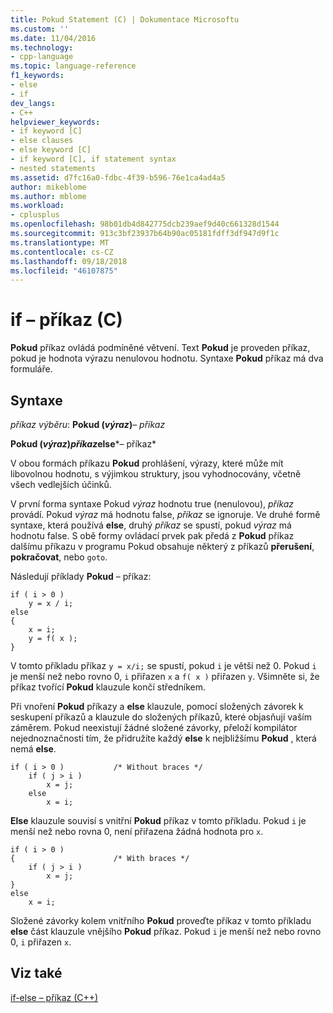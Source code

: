 ```yaml
---
title: Pokud Statement (C) | Dokumentace Microsoftu
ms.custom: ''
ms.date: 11/04/2016
ms.technology:
- cpp-language
ms.topic: language-reference
f1_keywords:
- else
- if
dev_langs:
- C++
helpviewer_keywords:
- if keyword [C]
- else clauses
- else keyword [C]
- if keyword [C], if statement syntax
- nested statements
ms.assetid: d7fc16a0-fdbc-4f39-b596-76e1ca4ad4a5
author: mikeblome
ms.author: mblome
ms.workload:
- cplusplus
ms.openlocfilehash: 98b01db4d842775dcb239aef9d40c661328d1544
ms.sourcegitcommit: 913c3bf23937b64b90ac05181fdff3df947d9f1c
ms.translationtype: MT
ms.contentlocale: cs-CZ
ms.lasthandoff: 09/18/2018
ms.locfileid: "46107875"
---
```

# <a name="if-statement-c"></a>if – příkaz (C)

**Pokud** příkaz ovládá podmíněné větvení. Text **Pokud** je proveden příkaz, pokud je hodnota výrazu nenulovou hodnotu. Syntaxe **Pokud** příkaz má dva formuláře.

## <a name="syntax"></a>Syntaxe

*příkaz výběru*: **Pokud (***výraz***)***– příkaz* 

**Pokud (***výraz***)***příkaz***else***– příkaz* 

V obou formách příkazu **Pokud** prohlášení, výrazy, které může mít libovolnou hodnotu, s výjimkou struktury, jsou vyhodnocovány, včetně všech vedlejších účinků.

V první forma syntaxe Pokud *výraz* hodnotu true (nenulovou), *příkaz* provádí. Pokud *výraz* má hodnotu false, *příkaz* se ignoruje. Ve druhé formě syntaxe, která používá **else**, druhý *příkaz* se spustí, pokud *výraz* má hodnotu false. S obě formy ovládací prvek pak předá z **Pokud** příkaz dalšímu příkazu v programu Pokud obsahuje některý z příkazů **přerušení**, **pokračovat**, nebo `goto`.

Následují příklady **Pokud** – příkaz:

```
if ( i > 0 )
    y = x / i;
else
{
    x = i;
    y = f( x );
}
```

V tomto příkladu příkaz `y = x/i;` se spustí, pokud `i` je větší než 0. Pokud `i` je menší než nebo rovno 0, `i` přiřazen `x` a `f( x )` přiřazen `y`. Všimněte si, že příkaz tvořící **Pokud** klauzule končí středníkem.

Při vnoření **Pokud** příkazy a **else** klauzule, pomocí složených závorek k seskupení příkazů a klauzule do složených příkazů, které objasňují vaším záměrem. Pokud neexistují žádné složené závorky, přeloží kompilátor nejednoznačnosti tím, že přidružíte každý **else** k nejbližšímu **Pokud** , která nemá **else**.

```
if ( i > 0 )           /* Without braces */
    if ( j > i )
        x = j;
    else
        x = i;
```

**Else** klauzule souvisí s vnitřní **Pokud** příkaz v tomto příkladu. Pokud `i` je menší než nebo rovna 0, není přiřazena žádná hodnota pro `x`.

```
if ( i > 0 )
{                      /* With braces */
    if ( j > i )
        x = j;
}
else
    x = i;
```

Složené závorky kolem vnitřního **Pokud** proveďte příkaz v tomto příkladu **else** část klauzule vnějšího **Pokud** příkaz. Pokud `i` je menší než nebo rovno 0, `i` přiřazen `x`.

## <a name="see-also"></a>Viz také

[if-else – příkaz (C++)](../cpp/if-else-statement-cpp.md)